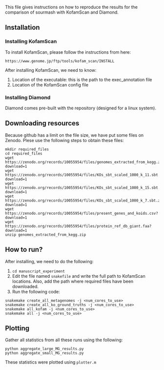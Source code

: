 This file gives instructions on how to reproduce the results for the comparison of sourmash with KofamScan and Diamond.

## Installation
### Installing KofamScan
To install KofamScan, please follow the instructions from here:
```
https://www.genome.jp/ftp/tools/kofam_scan/INSTALL
```
After installing KofamScan, we need to know:
1. Location of the executable: this is the path to the exec_annotation file
1. Location of the KofamScan config file

### Installing Diamond
Diamond comes pre-built with the repository (designed for a linux system).

## Downloading resources
Because github has a limit on the file size, we have put some files on Zenodo. Plese use the following steps to obtain these files:
```
mkdir required_files
cd required_files
wget https://zenodo.org/records/10055954/files/genomes_extracted_from_kegg.zip?download=1
wget https://zenodo.org/records/10055954/files/KOs_sbt_scaled_1000_k_11.sbt.zip?download=1
wget https://zenodo.org/records/10055954/files/KOs_sbt_scaled_1000_k_15.sbt.zip?download=1
wget https://zenodo.org/records/10055954/files/KOs_sbt_scaled_1000_k_7.sbt.zip?download=1
wget https://zenodo.org/records/10055954/files/present_genes_and_koids.csv?download=1
wget https://zenodo.org/records/10055954/files/protein_ref_db_giant.faa?download=1
unzip genomes_extracted_from_kegg.zip
```

## How to run?
After installing, we need to do the following:
1. `cd manuscript_experiment`
1. Edit the file named `snakefile` and write the full path to KofamScan locations. Also, add the path where required files have been downloaded.
1. Run the following code:
```
snakemake create_all_metagenomes -j <num_cores_to_use>
snakemake create_all_ko_ground_truths -j <num_cores_to_use>
snakemake all_kofam -j <num_cores_to_use>
snakemake all -j <num_cores_to_use>
```


## Plotting
Gather all statistics from all these runs using the following:
```
python aggregate_large_MG_results.py
python aggregate_small_MG_results.py
```

These statistics were plotted using `plotter.m`
